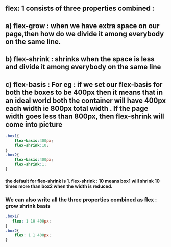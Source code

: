 ## flex: 1 consists of three properties combined : 

## a) flex-grow : when we have extra space on our page,then how do we divide it among everybody on the same line.
## b) flex-shrink : shrinks when the space is less and divide it among everybody on the same line
## c) flex-basis : For eg : if we set our flex-basis for both the boxes to be 400px then it means that in an ideal world both the container will have 400px each width ie 800px total width . If the page width goes less than 800px, then flex-shrink will come into picture 

```css
.box1{
    flex-basis:400px;
    flex-shrink:10;
}
.box2{
    flex-basis:400px;
    flex-shrink:1;
}
```
#### the default for flex-shrink is 1. flex-shrink : 10 means box1 will shrink 10 times more than box2 when the width is reduced.

### We can also write all the three properties combined as flex : grow shrink basis
```css
.box1{
   flex: 1 10 400px;
}
.box2{
    flex: 1 1 400px;
}
```